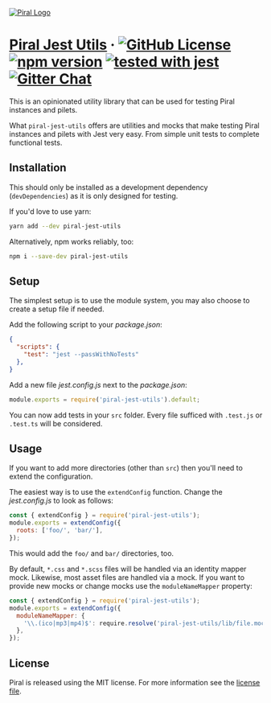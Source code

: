 [![Piral Logo](https://github.com/smapiot/piral/raw/master/docs/assets/logo.png)](https://piral.io)

# [Piral Jest Utils](https://piral.io) &middot; [![GitHub License](https://img.shields.io/badge/license-MIT-blue.svg)](https://github.com/smapiot/piral/blob/master/LICENSE) [![npm version](https://img.shields.io/npm/v/piral-jest-utils.svg?style=flat)](https://www.npmjs.com/package/piral-jest-utils) [![tested with jest](https://img.shields.io/badge/tested_with-jest-99424f.svg)](https://jestjs.io) [![Gitter Chat](https://badges.gitter.im/gitterHQ/gitter.png)](https://gitter.im/piral-io/community)

This is an opinionated utility library that can be used for testing Piral instances and pilets.

What `piral-jest-utils` offers are utilities and mocks that make testing Piral instances and pilets with Jest very easy. From simple unit tests to complete functional tests.

## Installation

This should only be installed as a development dependency (`devDependencies`) as it is only designed for testing.

If you'd love to use yarn:

```sh
yarn add --dev piral-jest-utils
```

Alternatively, npm works reliably, too:

```sh
npm i --save-dev piral-jest-utils
```

## Setup

The simplest setup is to use the module system, you may also choose to create a setup file if needed.

Add the following script to your *package.json*:

```json
{
  "scripts": {
    "test": "jest --passWithNoTests"
  },
}
```

Add a new file *jest.config.js* next to the *package.json*:

```js
module.exports = require('piral-jest-utils').default;
```

You can now add tests in your `src` folder. Every file sufficed with `.test.js` or `.test.ts` will be considered.

## Usage

If you want to add more directories (other than `src`) then you'll need to extend the configuration.

The easiest way is to use the `extendConfig` function. Change the *jest.config.js* to look as follows:

```js
const { extendConfig } = require('piral-jest-utils');
module.exports = extendConfig({
  roots: ['foo/', 'bar/'],
});
```

This would add the `foo/` and `bar/` directories, too.

By default, `*.css` and `*.scss` files will be handled via an identity mapper mock. Likewise, most asset files are handled via a mock. If you want to provide new mocks or change mocks use the `moduleNameMapper` property:

```js
const { extendConfig } = require('piral-jest-utils');
module.exports = extendConfig({
  moduleNameMapper: {
    '\\.(ico|mp3|mp4)$': require.resolve('piral-jest-utils/lib/file.mock.js'),
  },
});
```

## License

Piral is released using the MIT license. For more information see the [license file](./LICENSE).
